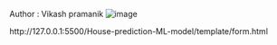 Author : Vikash pramanik
<Image>![image](https://github.com/user-attachments/assets/7440af4d-b954-4186-ba9d-2284d43bc32e)

<Link> http://127.0.0.1:5500/House-prediction-ML-model/template/form.html
